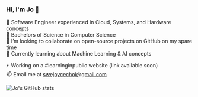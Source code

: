<!--Level 1: Simple bio and stats -->

### Hi, I'm Jo 👋

<!--
**swejoycechoi/swejoycechoi** is a ✨ _special_ ✨ repository because its `README.md` (this file) appears on your GitHub profile.
-->

🔭 Software Engineer experienced in Cloud, Systems, and Hardware concepts<br/>
🌱 Bachelors of Science in Computer Science<br/>
👯 I’m looking to collaborate on open-source projects on GitHub on my spare time<br/>
💬 Currently learning about Machine Learning & AI concepts<br/>

⚡ Working on a #learninginpublic website (link available soon)<br/>
📫 Email me at swejoycechoi@gmail.com<br/>


![Jo's GitHub stats](https://github-readme-stats.vercel.app/api?username=swejoycechoi&show_icons=true&theme=cobalt)
